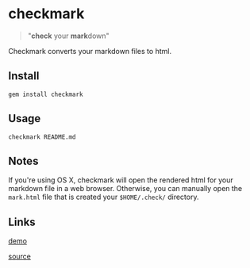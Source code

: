 checkmark
=========
> "**check** your **mark**down"

Checkmark converts your markdown files to html.

Install
-------

    gem install checkmark

Usage
-----

    checkmark README.md

Notes
-----
If you're using OS X, checkmark will open the rendered html for your markdown file in a web browser. Otherwise, you can manually open the `mark.html` file that is created  your `$HOME/.check/` directory.

Links
-----
[demo](http://mportiz08.github.com/checkmark)

[source](http://github.com/mportiz08/checkmark)
